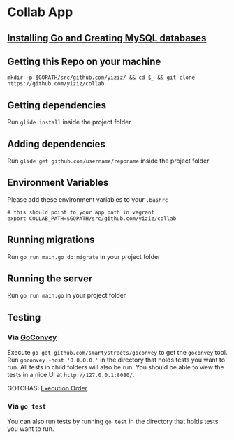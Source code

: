 # Collab App

## [Installing Go and Creating MySQL databases](https://github.com/yiziz/collab/wiki)

## Getting this Repo on your machine
```
mkdir -p $GOPATH/src/github.com/yiziz/ && cd $_ && git clone https://github.com/yiziz/collab
```

## Getting dependencies
Run `glide install` inside the project folder

## Adding dependencies
Run `glide get github.com/username/reponame` inside the project folder

## Environment Variables
Please add these environment variables to your `.bashrc`
```
# this should point to your app path in vagrant
export COLLAB_PATH=$GOPATH/src/github.com/yiziz/collab
```

## Running migrations
Run `go run main.go db:migrate` in your project folder

## Running the server
Run `go run main.go` in your project folder

## Testing

### Via [GoConvey](https://github.com/smartystreets/goconvey)
Execute `go get github.com/smartystreets/goconvey` to get the `goconvey` tool.  Run `goconvey -host '0.0.0.0.'` in the directory that holds tests you want to run.  All tests in child folders will also be run.  You should be able to view the tests in a nice UI at `http://127.0.0.1:8080/`.

GOTCHAS: [Execution Order](https://github.com/smartystreets/goconvey/wiki/Execution-order).

### Via `go test`
You can also run tests by running `go test` in the directory that holds tests you want to run.
